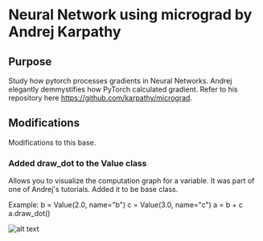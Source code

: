 # Neural Network using micrograd by Andrej Karpathy
## Purpose
Study how pytorch processes gradients in Neural Networks. Andrej elegantly demmystifies how PyTorch calculated gradient. 
Refer to his repository here https://github.com/karpathy/micrograd.

## Modifications
Modifications to this base.
### Added draw_dot to the Value class
Allows you to visualize the computation graph for a variable. It was part of one of Andrej's tutorials. Added it to be base class.

Example: 
b = Value(2.0, name="b")
c = Value(3.0, name="c")
a = b + c
a.draw_dot()

![alt text](https://github.com/7e2c111a-38da-432e-92fa-3d86c0371a0b)
